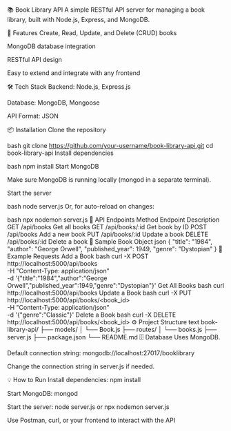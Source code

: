 📚 Book Library API
A simple RESTful API server for managing a book library, built with Node.js, Express, and MongoDB.

🚀 Features
Create, Read, Update, and Delete (CRUD) books

MongoDB database integration

RESTful API design

Easy to extend and integrate with any frontend

🛠️ Tech Stack
Backend: Node.js, Express.js

Database: MongoDB, Mongoose

API Format: JSON

📦 Installation
Clone the repository

bash
git clone https://github.com/your-username/book-library-api.git
cd book-library-api
Install dependencies

bash
npm install
Start MongoDB

Make sure MongoDB is running locally (mongod in a separate terminal).

Start the server

bash
node server.js
Or, for auto-reload on changes:

bash
npx nodemon server.js
📝 API Endpoints
Method	Endpoint	Description
GET	/api/books	Get all books
GET	/api/books/:id	Get book by ID
POST	/api/books	Add a new book
PUT	/api/books/:id	Update a book
DELETE	/api/books/:id	Delete a book
📖 Sample Book Object
json
{
  "title": "1984",
  "author": "George Orwell",
  "published_year": 1949,
  "genre": "Dystopian"
}
🧪 Example Requests
Add a Book
bash
curl -X POST http://localhost:5000/api/books \
-H "Content-Type: application/json" \
-d '{"title":"1984","author":"George Orwell","published_year":1949,"genre":"Dystopian"}'
Get All Books
bash
curl http://localhost:5000/api/books
Update a Book
bash
curl -X PUT http://localhost:5000/api/books/<book_id> \
-H "Content-Type: application/json" \
-d '{"genre":"Classic"}'
Delete a Book
bash
curl -X DELETE http://localhost:5000/api/books/<book_id>
⚙️ Project Structure
text
book-library-api/
├── models/
│   └── Book.js
├── routes/
│   └── books.js
├── server.js
├── package.json
└── README.md
🗄️ Database
Uses MongoDB.

Default connection string: mongodb://localhost:27017/booklibrary

Change the connection string in server.js if needed.

💡 How to Run
Install dependencies: npm install

Start MongoDB: mongod

Start the server: node server.js or npx nodemon server.js

Use Postman, curl, or your frontend to interact with the API

